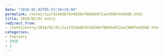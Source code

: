 ```yaml
---
date: "2018-02-02T05:53:56+10:00"
permalink: /notes/1a1fd2a0dbfb34d38ef86b9e872ae19007e450d6.html
title: 2018/02/01 entry
redirect_from:
- /notes/entry/2018/02/01/1a1fd2a0dbfb34d38ef86b9e872ae19007e450d6.html
categories:
- February
- 2018
- 1
---
```


